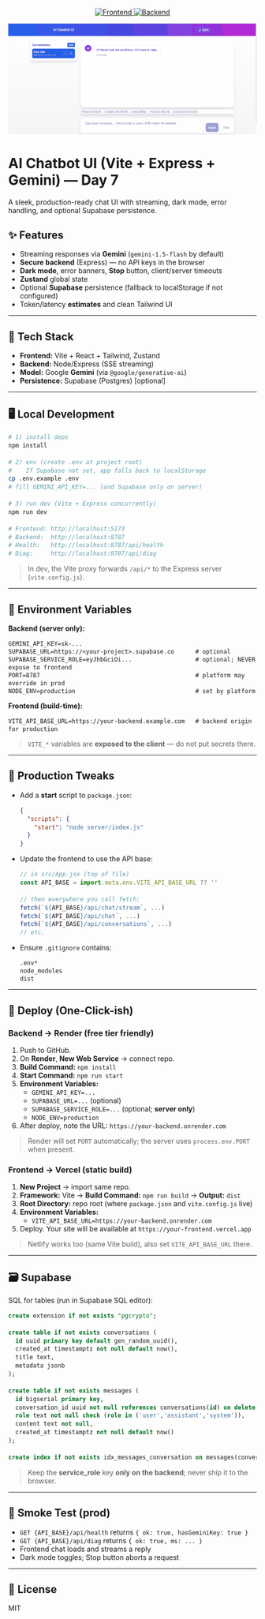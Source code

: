<p align="center">
  <a href="https://ai-chatbot-puce-nine-27.vercel.app/">
    <img alt="Frontend" src="https://img.shields.io/badge/Live-Vercel-black?logo=vercel">
  </a>
  <a href="https://ai-chatbot-fu61.onrender.com">
    <img alt="Backend" src="https://img.shields.io/badge/Backend-Render-46E3B7?logo=render">
  </a>
</p>

<p align="center">
  <img src="public/screenshots/demo.gif" alt="AI Chatbot UI demo" width="760">
</p>

# AI Chatbot UI (Vite + Express + Gemini) — Day 7

A sleek, production-ready chat UI with streaming, dark mode, error handling, and optional Supabase persistence.

## ✨ Features

- Streaming responses via **Gemini** (`gemini-1.5-flash` by default)
- **Secure backend** (Express) — no API keys in the browser
- **Dark mode**, error banners, **Stop** button, client/server timeouts
- **Zustand** global state
- Optional **Supabase** persistence (fallback to localStorage if not configured)
- Token/latency **estimates** and clean Tailwind UI

---

## 🧱 Tech Stack

- **Frontend:** Vite + React + Tailwind, Zustand
- **Backend:** Node/Express (SSE streaming)
- **Model:** Google **Gemini** (via `@google/generative-ai`)
- **Persistence:** Supabase (Postgres) [optional]

---

## 🖥️ Local Development

```bash
# 1) install deps
npm install

# 2) env (create .env at project root)
#    If Supabase not set, app falls back to localStorage
cp .env.example .env
# fill GEMINI_API_KEY=... (and Supabase only on server)

# 3) run dev (Vite + Express concurrently)
npm run dev

# Frontend: http://localhost:5173
# Backend:  http://localhost:8787
# Health:   http://localhost:8787/api/health
# Diag:     http://localhost:8787/api/diag
```

> In dev, the Vite proxy forwards `/api/*` to the Express server (`vite.config.js`).

---

## 🔐 Environment Variables

**Backend (server only):**

```
GEMINI_API_KEY=sk-...
SUPABASE_URL=https://<your-project>.supabase.co      # optional
SUPABASE_SERVICE_ROLE=eyJhbGciOi...                  # optional; NEVER expose to frontend
PORT=8787                                            # platform may override in prod
NODE_ENV=production                                  # set by platform
```

**Frontend (build-time):**

```
VITE_API_BASE_URL=https://your-backend.example.com   # backend origin for production
```

> `VITE_*` variables are **exposed to the client** — do not put secrets there.

---

## 🔧 Production Tweaks

- Add a **start** script to `package.json`:
  ```json
  {
    "scripts": {
      "start": "node server/index.js"
    }
  }
  ```
- Update the frontend to use the API base:

  ```js
  // in src/App.jsx (top of file)
  const API_BASE = import.meta.env.VITE_API_BASE_URL ?? ''

  // then everywhere you call fetch:
  fetch(`${API_BASE}/api/chat/stream`, ...)
  fetch(`${API_BASE}/api/chat`, ...)
  fetch(`${API_BASE}/api/conversations`, ...)
  // etc.
  ```

- Ensure `.gitignore` contains:
  ```
  .env*
  node_modules
  dist
  ```

---

## 🚀 Deploy (One-Click-ish)

### Backend → Render (free tier friendly)

1. Push to GitHub.
2. On **Render**, **New Web Service** → connect repo.
3. **Build Command:** `npm install`
4. **Start Command:** `npm run start`
5. **Environment Variables:**
   - `GEMINI_API_KEY=...`
   - `SUPABASE_URL=...` (optional)
   - `SUPABASE_SERVICE_ROLE=...` (optional; **server only**)
   - `NODE_ENV=production`
6. After deploy, note the URL: `https://your-backend.onrender.com`

> Render will set `PORT` automatically; the server uses `process.env.PORT` when present.

### Frontend → Vercel (static build)

1. **New Project** → import same repo.
2. **Framework:** Vite → **Build Command:** `npm run build` → **Output:** `dist`
3. **Root Directory:** repo root (where `package.json` and `vite.config.js` live)
4. **Environment Variables:**
   - `VITE_API_BASE_URL=https://your-backend.onrender.com`
5. Deploy. Your site will be available at `https://your-frontend.vercel.app`

> Netlify works too (same Vite build), also set `VITE_API_BASE_URL` there.

---

## 🗃️ Supabase

SQL for tables (run in Supabase SQL editor):

```sql
create extension if not exists "pgcrypto";

create table if not exists conversations (
  id uuid primary key default gen_random_uuid(),
  created_at timestamptz not null default now(),
  title text,
  metadata jsonb
);

create table if not exists messages (
  id bigserial primary key,
  conversation_id uuid not null references conversations(id) on delete cascade,
  role text not null check (role in ('user','assistant','system')),
  content text not null,
  created_at timestamptz not null default now()
);

create index if not exists idx_messages_conversation on messages(conversation_id, created_at);
```

> Keep the **service_role** key **only on the backend**; never ship it to the browser.

---

## 🧪 Smoke Test (prod)

- `GET {API_BASE}/api/health` returns `{ ok: true, hasGeminiKey: true }`
- `GET {API_BASE}/api/diag` returns `{ ok: true, ms: ... }`
- Frontend chat loads and streams a reply
- Dark mode toggles; Stop button aborts a request

---

## 📜 License

MIT

```

```
